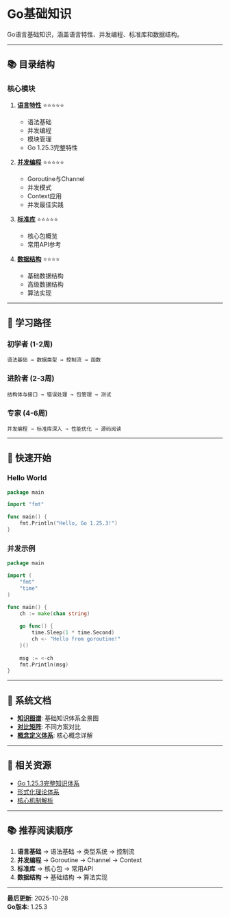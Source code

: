 # Go基础知识

Go语言基础知识，涵盖语言特性、并发编程、标准库和数据结构。

---

## 📚 目录结构

### 核心模块

1. **[语言特性](./language/README.md)** ⭐⭐⭐⭐⭐
   - 语法基础
   - 并发编程
   - 模块管理
   - Go 1.25.3完整特性

2. **[并发编程](./concurrency/README.md)** ⭐⭐⭐⭐⭐
   - Goroutine与Channel
   - 并发模式
   - Context应用
   - 并发最佳实践

3. **[标准库](./stdlib/README.md)** ⭐⭐⭐⭐⭐
   - 核心包概览
   - 常用API参考

4. **[数据结构](./data-structures/README.md)** ⭐⭐⭐⭐
   - 基础数据结构
   - 高级数据结构
   - 算法实现

---

## 🎯 学习路径

### 初学者 (1-2周)
```
语法基础 → 数据类型 → 控制流 → 函数
```

### 进阶者 (2-3周)
```
结构体与接口 → 错误处理 → 包管理 → 测试
```

### 专家 (4-6周)
```
并发编程 → 标准库深入 → 性能优化 → 源码阅读
```

---

## 🚀 快速开始

### Hello World

```go
package main

import "fmt"

func main() {
    fmt.Println("Hello, Go 1.25.3!")
}
```

### 并发示例

```go
package main

import (
    "fmt"
    "time"
)

func main() {
    ch := make(chan string)
    
    go func() {
        time.Sleep(1 * time.Second)
        ch <- "Hello from goroutine!"
    }()
    
    msg := <-ch
    fmt.Println(msg)
}
```

---

## 📖 系统文档

- **[知识图谱](./00-知识图谱.md)**: 基础知识体系全景图
- **[对比矩阵](./00-对比矩阵.md)**: 不同方案对比
- **[概念定义体系](./00-概念定义体系.md)**: 核心概念详解

---

## 🔗 相关资源

- [Go 1.25.3完整知识体系](./language/00-Go-1.25.3完整知识体系总览-2025.md)
- [形式化理论体系](./language/00-Go-1.25.3形式化理论体系/README.md)
- [核心机制解析](./language/00-Go-1.25.3核心机制完整解析/README.md)

---

## 📚 推荐阅读顺序

1. **语言基础** → 语法基础 → 类型系统 → 控制流
2. **并发编程** → Goroutine → Channel → Context
3. **标准库** → 核心包 → 常用API
4. **数据结构** → 基础结构 → 算法实现

---

**最后更新**: 2025-10-28  
**Go版本**: 1.25.3


